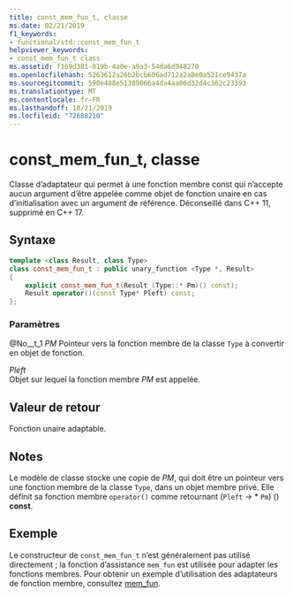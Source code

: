 ```yaml
---
title: const_mem_fun_t, classe
ms.date: 02/21/2019
f1_keywords:
- functional/std::const_mem_fun_t
helpviewer_keywords:
- const_mem_fun_t class
ms.assetid: f169d381-019b-4a0e-a9a3-54da6d948270
ms.openlocfilehash: 5263612a26b2bcb606ad712a2a8e0a521ce9437a
ms.sourcegitcommit: 590e488e51389066a4da4aa06d32d4c362c23393
ms.translationtype: MT
ms.contentlocale: fr-FR
ms.lasthandoff: 10/21/2019
ms.locfileid: "72688210"
---
```

# <a name="const_mem_fun_t-class"></a>const_mem_fun_t, classe

Classe d’adaptateur qui permet à une fonction membre const qui n’accepte aucun argument d’être appelée comme objet de fonction unaire en cas d’initialisation avec un argument de référence. Déconseillé dans C++ 11, supprimé en C++ 17.

## <a name="syntax"></a>Syntaxe

```cpp
template <class Result, class Type>
class const_mem_fun_t : public unary_function <Type *, Result>
{
    explicit const_mem_fun_t(Result (Type::* Pm)() const);
    Result operator()(const Type* Pleft) const;
};
```

### <a name="parameters"></a>Paramètres

@No__t_1 *PM*
Pointeur vers la fonction membre de la classe `Type` à convertir en objet de fonction.

*Pleft* \
Objet sur lequel la fonction membre *PM* est appelée.

## <a name="return-value"></a>Valeur de retour

Fonction unaire adaptable.

## <a name="remarks"></a>Notes

Le modèle de classe stocke une copie de *PM*, qui doit être un pointeur vers une fonction membre de la classe `Type`, dans un objet membre privé. Elle définit sa fonction membre `operator()` comme retournant (`Pleft` -> \* `Pm`) () **const**.

## <a name="example"></a>Exemple

Le constructeur de `const_mem_fun_t` n’est généralement pas utilisé directement ; la fonction d’assistance `mem_fun` est utilisée pour adapter les fonctions membres. Pour obtenir un exemple d’utilisation des adaptateurs de fonction membre, consultez [mem_fun](../standard-library/functional-functions.md#mem_fun).
